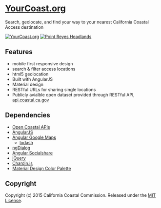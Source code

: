 # [YourCoast.org](yourcoast.org)
Search, geolocate, and find your way to your nearest California Coastal Access destination

[![YourCoast.org](https://raw.github.com/zachmoreno/yourcoast/angular/images/YourCoast.png)](http://yourcoast.org)
[![Point Reyes Headlands](https://raw.github.com/zachmoreno/yourcoast/angular/images/YourCoast-single.png)](http://www.coastal.ca.gov/YourCoast/#/map/location/id/329)

## Features

* mobile first responsive design
* search & filter access locations
* html5 geolocation
* Built with AngularJS
* Material design
* RESTful URLs for sharing single locations
* Publicly avialble open dataset provided through RESTful API, [api.coastal.ca.gov](http://api.coastal.ca.gov)

## Dependencies

* [Open Coastal APIs](http://api.coastal.ca.gov)
* [AngularJS](https://angularjs.org/)
* [Angular Google Maps](https://github.com/angular-ui/angular-google-maps)
  * [lodash](https://github.com/lodash/lodash)
* [ngDialog](https://github.com/likeastore/ngDialog)
* [Angular Socialshare](https://github.com/720kb/angular-socialshare)
* [jQuery](http://jquery.org)
* [Chardin.js](https://github.com/heelhook/chardin.js/tree/master)
* [Material Design Color Palette](https://github.com/zavoloklom/material-design-color-palette/)

## Copyright

Copyright (c) 2015 California Coastal Commission.
Released under the [MIT License](https://github.com/zachmoreno/yourcoast/blob/master/LICENSE).
